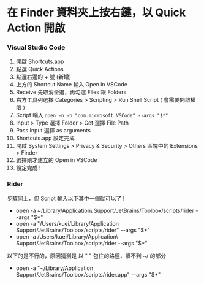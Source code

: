# 在 Finder 資料夾上按右鍵，以 Quick Action 開啟

### Visual Studio Code
1. 開啟 Shortcuts.app
1. 點選 Quick Actions
1. 點選右邊的 + 號 (新增)
1. 上方的 Shortcut Name 輸入 Open in VSCode
1. Receive 先取消全選，再勾選 Files 跟 Folders 
1. 右方工具列選擇 Categories > Scripting > Run Shell Script ( 會需要開啟權限 )
1. Script 輸入 `open -n -b "com.microsoft.VSCode" --args "$*"`
1. Input > Type 選擇 Folder > Get 選擇 File Path
1. Pass Input 選擇 as arguments
1. Shortcuts.app 設定完成
1. 開啟 System Settings > Privacy & Security > Others 區塊中的 Extensions > Finder
1. 選擇剛才建立的 Open in VSCode
1. 設定完成 !

### Rider
步驟同上，但 Script 輸入以下其中一個就可以了 !
- open -a ~/Library/Application\ Support/JetBrains/Toolbox/scripts/rider --args "$*"
- open -a "/Users/kuei/Library/Application Support/JetBrains/Toolbox/scripts/rider" --args "$*"
- open -a /Users/kuei/Library/Application\ Support/JetBrains/Toolbox/scripts/rider --args "$*"

以下的是不行的，原因猜測是 以 " " 包住的路徑，讀不到 ~/ 的部分
- open -a "~/Library/Application Support/JetBrains/Toolbox/scripts/rider.app" --args "$*"